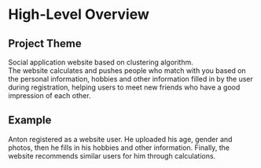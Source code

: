 # High-Level Overview

## Project Theme
Social application website based on clustering algorithm.  
The website calculates and pushes people who match with you 
based on the personal information, hobbies and other information 
filled in by the user during registration, helping users to meet 
new friends who have a good impression of each other.

## Example
Anton registered as a website user. He uploaded his age, gender 
and photos, then he fills in his hobbies and other information.
Finally, the website recommends similar users for him through calculations.

